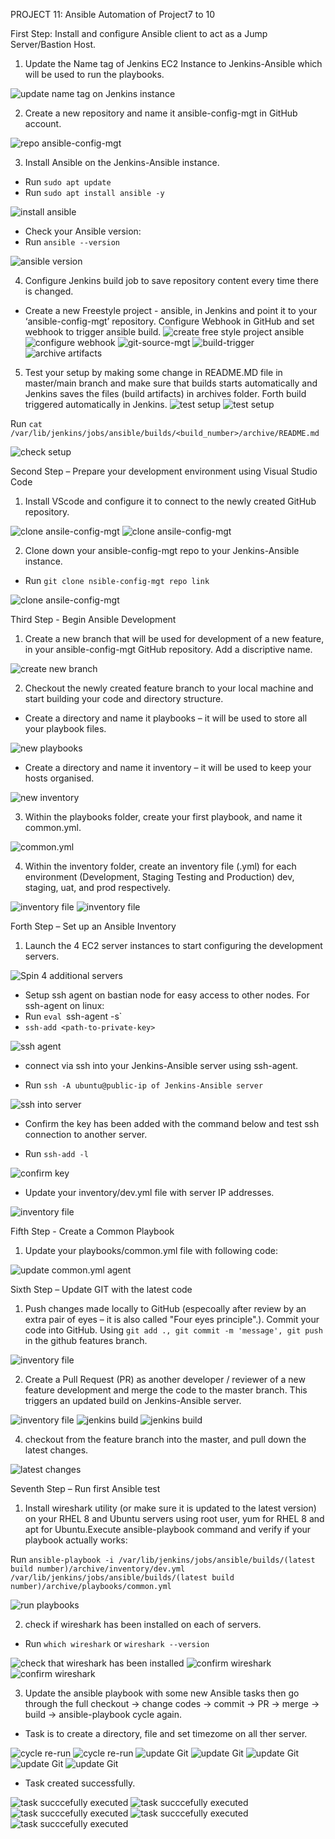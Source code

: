 PROJECT 11: Ansible Automation of Project7 to 10

First Step: Install and configure Ansible client to act as a Jump Server/Bastion Host.

1. Update the Name tag of Jenkins EC2 Instance to Jenkins-Ansible which will be used to run the playbooks.

![update name tag on Jenkins instance](./images/Jenkins-Ansible.png)

2. Create a new repository and name it ansible-config-mgt in GitHub account.

![ repo ansible-config-mgt](./images/ansible-config-repo.png)

3. Install Ansible on the Jenkins-Ansible instance.
- Run `sudo apt update`
- Run `sudo apt install ansible -y`

![ install ansible](./images/install-ansible.png)

- Check your Ansible version:
- Run `ansible --version`

![ansible version](./images/ansible-version.png)

4. Configure Jenkins build job to save repository content every time there is changed.

- Create a new Freestyle project - ansible, in Jenkins and point it to your ‘ansible-config-mgt’ repository.
Configure Webhook in GitHub and set webhook to trigger ansible build.
![create free style project ansible ](./images/new-free-style-ansible.png) 
![configure webhook](./images/web-hook-git.png) 
![git-source-mgt](./images/scmgt.png)
![build-trigger](./images/build-trigger.png)
![archive artifacts](./images/archive-artifacts.png)


5. Test your setup by making some change in README.MD file in master/main branch and make sure that builds starts automatically and Jenkins saves the files (build artifacts) in archives folder. Forth build triggered automatically in Jenkins.
![test setup](./images/update-git-test.png)
![test setup](./images/automatic-build-by-git.png)

Run `cat /var/lib/jenkins/jobs/ansible/builds/<build_number>/archive/README.md`

![check setup](./images/check-artifacts-onansible-server.png)



Second Step – Prepare your development environment using Visual Studio Code
1. Install VScode and configure it to connect to the newly created GitHub repository.

![clone ansile-config-mgt](./images/cloned-ansible-config.png)
![clone ansile-config-mgt](./images/cloned-ansible-config2.png)

2. Clone down your ansible-config-mgt repo to your Jenkins-Ansible instance.
- Run `git clone nsible-config-mgt repo link`

![clone ansile-config-mgt](./images/clone-git-repo.png)



Third Step - Begin Ansible Development
1. Create a new branch that will be used for development of a new feature, in your ansible-config-mgt GitHub repository. Add a discriptive name.

![create new branch](./images/new-branch.png)

2. Checkout the newly created feature branch to your local machine and start building your code and directory structure.

- Create a directory and name it playbooks – it will be used to store all your playbook files.

![new playbooks](./images/directories.png)

- Create a directory and name it inventory – it will be used to keep your hosts organised.

![new inventory](./images/directories2.png)

3. Within the playbooks folder, create your first playbook, and name it common.yml.

![common.yml](./images/common-yaml.png)

4. Within the inventory folder, create an inventory file (.yml) for each environment (Development, Staging Testing and Production) dev, staging, uat, and prod respectively.

![inventory file](./images/inventory-environments.png)
![inventory file](./images/gitcommit.png)



Forth Step – Set up an Ansible Inventory

1. Launch the 4 EC2 server instances to start configuring the development servers.

![Spin 4 additional servers](./images/servers.png)



- Setup ssh agent on bastian node for easy access to other nodes. For ssh-agent on linux:
- Run `eval `ssh-agent -s`
- `ssh-add <path-to-private-key>`

![ssh agent](./images/add-key-agent.png)

- connect via ssh into your Jenkins-Ansible server using ssh-agent.

- Run `ssh -A ubuntu@public-ip of Jenkins-Ansible server`

![ssh into server](./images/ssh-into-server.png)
- Confirm the key has been added with the command below and test ssh connection to another server.

- Run `ssh-add -l`

![confirm key](./images/key-persist.png)



- Update your inventory/dev.yml file with server IP addresses.

![inventory file](./images/dev-yml.png)

Fifth Step - Create a Common Playbook

1. Update your playbooks/common.yml file with following code:


![update common.yml agent](./images/update-common-yml.png)

Sixth Step – Update GIT with the latest code

1. Push changes made locally to GitHub (especoally after review by an extra pair of eyes – it is also called "Four eyes principle".). Commit your code into GitHub. Using `git add ., git commit -m 'message', git push` in the github features branch.


![inventory file](./images/gitcommit.png)

2. Create a Pull Request (PR) as another developer / reviewer of a new feature development and merge the code to the master branch. This triggers an updated build on Jenkins-Ansible server. 

![inventory file](./images/merge-request.png)
![jenkins build](./images/ansible-7.png)
![jenkins build](./images/check-file-jen-ansi.png)

4. checkout from the feature branch into the master, and pull down the latest changes.

![latest changes](./images/git-check-out.png)




Seventh Step – Run first Ansible test

1. Install wireshark utility (or make sure it is updated to the latest version) on your RHEL 8 and Ubuntu servers using root user, yum for RHEL 8 and apt for Ubuntu.Execute ansible-playbook command and verify if your playbook actually works:



Run `ansible-playbook -i /var/lib/jenkins/jobs/ansible/builds/(latest build number)/archive/inventory/dev.yml /var/lib/jenkins/jobs/ansible/builds/(latest build number)/archive/playbooks/common.yml`

![run playbooks](./images/wireshark-installed.png)


2. check if wireshark has been installed on each of servers.
- Run `which wireshark` or `wireshark --version`

![check that wireshark has been installed](./images/confirm-wireshark1.png)
![confirm wireshark](./images/confirm-wireshark2.png)
![confirm wireshark](./images/confirm-wireshark2.png)

3. Update the ansible playbook with some new Ansible tasks then go through the full checkout -> change codes -> commit -> PR -> merge -> build -> ansible-playbook cycle again.

- Task is to create a directory, file and set timezome on all ther server.

![cycle re-run](./images/common-yml2.png)
![cycle re-run](./images/git-commit2.png)
![update Git](./images/git-update2.png)
![update Git](./images/github-new-pull.png)
![update Git](./images/github-new-pull2.png)
![update Git](./images/github-new-pull3.png)
![update Git](./images/github-new-pull4.png)

- Task created successfully.

![task succcefully executed](./images/task-successful1.png)
![task succcefully executed](./images/task-successful2.png)
![task succcefully executed](./images/confirm1.png)
![task succcefully executed](./images/confirm2.png)
![task succcefully executed](./images/confirm3.png)